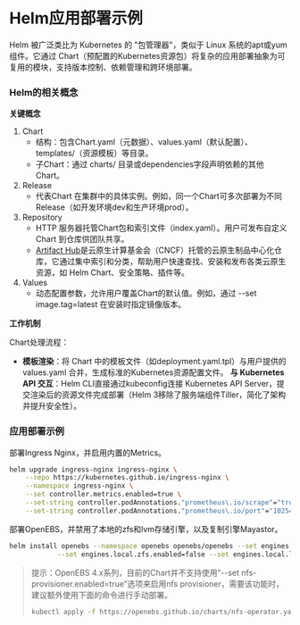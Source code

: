 # Helm应用部署示例

Helm 被广泛类比为 Kubernetes 的 "包管理器"，类似于 Linux 系统的apt或yum组件。它通过 Chart（预配置的Kubernetes资源包）将复杂的应用部署抽象为可复用的模块，支持版本控制、依赖管理和跨环境部署。

### Helm的相关概念

**关键概念**

1. Chart
   - 结构：包含Chart.yaml（元数据）、values.yaml（默认配置）、templates/（资源模板）等目录。
   - 子Chart：通过 charts/ 目录或dependencies字段声明依赖的其他Chart。
2. Release
   - 代表Chart 在集群中的具体实例。例如，同一个Chart可多次部署为不同Release（如开发环境dev和生产环境prod）。
3. Repository
   - HTTP 服务器托管Chart包和索引文件（index.yaml）。用户可发布自定义 Chart 到仓库供团队共享。
   - [Artifact Hub](https://artifacthub.io])是云原生计算基金会（CNCF）托管的云原生制品中心化仓库，它通过集中索引和分类，帮助用户快速查找、安装和发布各类云原生资源，如 Helm Chart、安全策略、插件等。
4. Values
   - 动态配置参数，允许用户覆盖Chart的默认值。例如，通过 --set image.tag=latest 在安装时指定镜像版本。

**工作机制**

Chart处理流程：

- **模板渲染**：将 Chart 中的模板文件（如deployment.yaml.tpl）与用户提供的 values.yaml 合并，生成标准的Kubernetes资源配置文件。
  **与 Kubernetes API 交互**：Helm CLI直接通过kubeconfig连接 Kubernetes API Server，提交渲染后的资源文件完成部署（Helm 3移除了服务端组件Tiller，简化了架构并提升安全性）。

### 应用部署示例

部署Ingress Nginx，并启用内置的Metrics。

```bash
helm upgrade ingress-nginx ingress-nginx \
	--repo https://kubernetes.github.io/ingress-nginx \
	--namespace ingress-nginx \
	--set controller.metrics.enabled=true \
	--set-string controller.podAnnotations."prometheus\.io/scrape"="true" \
	--set-string controller.podAnnotations."prometheus\.io/port"="10254"
```

部署OpenEBS，并禁用了本地的zfs和lvm存储引擎，以及复制引擎Mayastor。

```bash
helm install openebs --namespace openebs openebs/openebs --set engines.replicated.mayastor.enabled=false \
            --set engines.local.zfs.enabled=false --set engines.local.lvm.enabled=false --create-namespace
```

> 提示：OpenEBS 4.x系列，目前的Chart并不支持使用“--set nfs-provisioner.enabled=true”选项来启用nfs provisioner，需要该功能时，建议额外使用下面的命令进行手动部署。
>
> ```bash
> kubectl apply -f https://openebs.github.io/charts/nfs-operator.yaml
> ```









